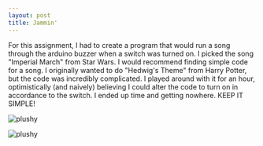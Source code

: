 ```yaml
---
layout: post
title: Jammin'
---
```


For this assignment, I had to create a program that would run a song through the arduino buzzer when a switch was turned on. I picked the song "Imperial March" from Star Wars. I would recommend finding simple code for a song. I originally wanted to do "Hedwig's Theme" from Harry Potter, but the code was incredibly complicated. I played around with it for an hour, optimistically (and naively) believing I could alter the code to turn on in accordance to the switch. I ended up time and getting nowhere. KEEP IT SIMPLE! 

![plushy](/img/Dph1bvx2xvezvnwttrnte.png)

![plushy](/img/DSC_1596.JPG)
